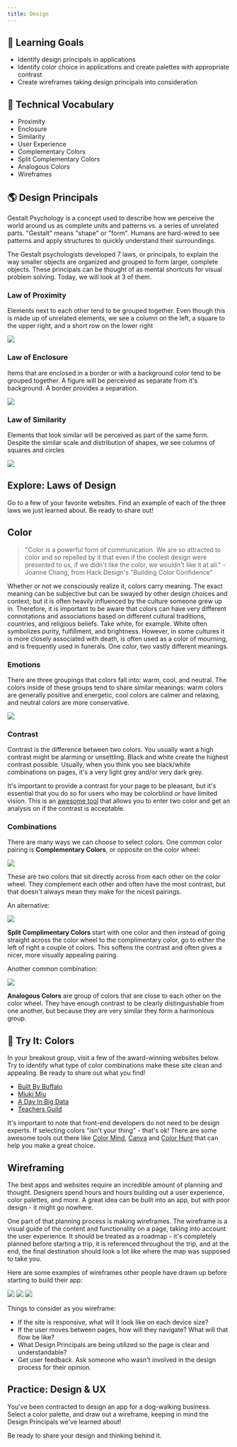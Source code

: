 ```yaml
---
title: Design
---
```


## 🎯 Learning Goals

* Identify design principals in applications
* Identify color choice in applications and create palettes with appropriate contrast
* Create wireframes taking design principals into consideration

## 📗 Technical Vocabulary

- Proximity
- Enclosure
- Similarity
- User Experience
- Complementary Colors
- Split Complementary Colors
- Analogous Colors
- Wireframes

## 🌎 Design Principals

Gestalt Psychology is a concept used to describe how we perceive the world around us as complete units and patterns vs. a series of unrelated parts. "Gestalt" means "shape" or "form". Humans are hard-wired to see patterns and apply structures to quickly understand their surroundings.

The Gestalt psychologists developed 7 laws, or principals, to explain the way smaller objects are organized and grouped to form larger, complete objects. These principals can be thought of as mental shortcuts for visual problem solving. Today, we will look at 3 of them.

### Law of Proximity

Elements next to each other tend to be grouped together. Even though this is made up of unrelated elements, we see a column on the left, a square to the upper right, and a short row on the lower right

<img src="./assets/proximity.png">

### Law of Enclosure

Items that are enclosed in a border or with a background color tend to be grouped together. A figure will be perceived as separate from it's background. A border provides a separation.

<img src="./assets/enclosure.png">

### Law of Similarity

Elements that look similar will be perceived as part of the same form. Despite the similar scale and distribution of shapes, we see columns of squares and circles

<img src="./assets/similarity.png">

<div class="try-it">
  <h2>Explore: Laws of Design</h2>
  <p>Go to a few of your favorite websites. Find an example of each of the three laws we just learned about. Be ready to share out!</p>
</div>

## Color

> "Color is a powerful form of communication. We are so attracted to color and so repelled by it that even if the coolest design were presented to us, if we didn't like the color, we wouldn't like it at all." - Joanne Chang, from Hack Design's "Building Color Confidence"

Whether or not we consciously realize it, colors carry meaning. The exact meaning can be subjective but can be swayed by other design choices and context, but it is often heavily influenced by the culture someone grew up in. Therefore, it is important to be aware that colors can have very different connotations and associations based on different cultural traditions, countries, and religious beliefs. Take white, for example. White often symbolizes purity, fulfillment, and brightness. However, in some cultures it is more closely associated with death, is often used as a color of mourning, and is frequently used in funerals. One color, two vastly different meanings.

### Emotions

There are three groupings that colors fall into: warm, cool, and neutral. The colors inside of these groups tend to share similar meanings: warm colors are generally positive and energetic, cool colors are calmer and relaxing, and neutral colors are more conservative.

<img class="medium" src="./assets/color-emotion-guide.jpg">

### Contrast

Contrast is the difference between two colors. You usually want a high contrast might be alarming or unsettling. Black and white create the highest contrast possible. Usually, when you think you see black/white combinations on pages, it's a very light grey and/or very dark grey.

It's important to provide a contrast for your page to be pleasant, but it's essential that you do so for users who may be colorblind or have limited vision. This is an <a href="https://colorable.jxnblk.com/b25e06/213338">awesome tool</a> that allows you to enter two color and get an analysis on if the contrast is acceptable.

### Combinations

There are many ways we can choose to select colors. One common color pairing is **Complementary Colors**, or opposite on the color wheel:

<img class="small" src="./assets/complementary.jpg">

These are two colors that sit directly across from each other on the color wheel. They complement each other and often have the most contrast, but that doesn't always mean they make for the nicest pairings.

An alternative:

<img class="small" src="./assets/split-complementary.jpg">

**Split Complimentary Colors** start with one color and then instead of going straight across the color wheel to the complimentary color, go to either the left of right a couple of colors. This softens the contrast and often gives a nicer, more visually appealing pairing.

Another common combination:

<img class="small" src="./assets/analogous.jpg">

**Analogous Colors** are group of colors that are close to each other on the color wheel. They have enough contrast to be clearly distinguishable from one another, but because they are very similar they form a harmonious group.

<div class="try-it">
  <h2>🐣 Try It: Colors</h2>
  <p>In your breakout group, visit a few of the award-winning websites below. Try to identify what type of color combinations make these site clean and appealing. Be ready to share out what you find!</p>
  <ul>
    <li><a href="https://builtbybuffalo.com/">Built By Buffalo</a></li>
    <li><a href="https://www.miukimiu.com/">Miuki Miu</a></li>
    <li><a href="http://adayinbigdata.com/">A Day In Big Data</a></li>
    <li><a href="https://www.teachersguild.org/">Teachers Guild</a></li>
  </ul>
  <p></p>
</div>

It's important to note that front-end developers do not need to be design experts. If selecting colors "isn't your thing" - that's ok! There are some awesome tools out there like <a href="http://colormind.io/">Color Mind</a>, <a href="https://www.canva.com/colors/color-palette-generator/">Canva</a> and <a href="https://colorhunt.co/">Color Hunt</a> that can help you make a great choice.

## Wireframing

The best apps and websites require an incredible amount of planning and thought. Designers spend hours and hours building out a user experience, color palettes, and more. A great idea can be built into an app, but with poor design - it might go nowhere.

One part of that planning process is making wireframes. The wireframe is a visual guide of the content and functionality on a page, taking into account the user experience. It should be treated as a roadmap - it's completely planned before starting a trip, it is referenced throughout the trip, and at the end, the final destination should look a lot like where the map was supposed to take you.

Here are some examples of wireframes other people have drawn up before starting to build their app:

<img class="small" src="./assets/wireframe-2.png">
<img class="small" src="./assets/wireframe-3.png">
<img class="small" src="./assets/wireframe-4.jpeg">

Things to consider as you wireframe:
- If the site is responsive, what will it look like on each device size?
- If the user moves between pages, how will they navigate? What will that flow be like?
- What Design Principals are being utilized so the page is clear and understandable?
- Get user feedback. Ask someone who wasn't involved in the design process for their opinion.

<div class="practice">
  <h2>Practice: Design & UX</h2>
  <p>You've been contracted to design an app for a dog-walking business. Select a color palette, and draw out a wireframe, keeping in mind the Design Principals  we've learned about!</p>
  <p>Be ready to share your design and thinking behind it.</p>
</div>
